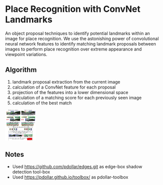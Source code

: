 # Place Recognition with ConvNet Landmarks
An object proposal techniques to identify potential landmarks within an
image for place recognition. We use the astonishing power
of convolutional neural network features to identify matching
landmark proposals between images to perform place recognition
over extreme appearance and viewpoint variations.

## Algorithm
1) landmark proposal extraction from the current image
2) calculation of a ConvNet feature for each proposal
3) projection of the features into a lower dimensional space
4) calculation of a matching score for each previously seen
image
5) calculation of the best match

<img src="https://github.com/sepidehhosseinzadeh/Visual-Place-Recognition/blob/master/pipeline.png" alt="" width="100" height="100">

## Notes
- Used https://github.com/pdollar/edges.git as edge-box shadow detection tool-box
- Used https://pdollar.github.io/toolbox/ as pdollar-toolbox

